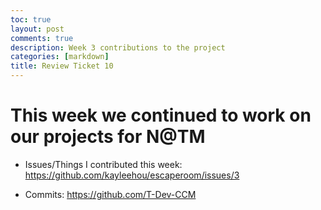 ```yaml
---
toc: true
layout: post
comments: true
description: Week 3 contributions to the project
categories: [markdown]
title: Review Ticket 10
--- 
```


# This week we continued to work on our projects for N@TM 

- Issues/Things I contributed this week: https://github.com/kayleehou/escaperoom/issues/3 

- Commits: https://github.com/T-Dev-CCM